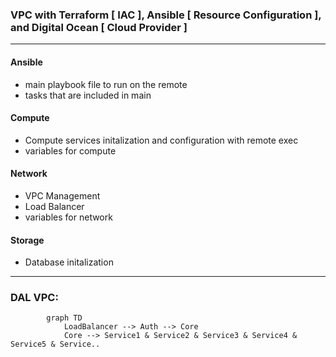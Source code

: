 ### VPC with Terraform [ IAC ], Ansible [ Resource Configuration ], and Digital Ocean [ Cloud Provider ]

---

#### Ansible
- main playbook file to run on the remote
- tasks that are included in main

#### Compute
- Compute services initalization and configuration with remote exec
- variables for compute

#### Network
- VPC Management
- Load Balancer
- variables for network

#### Storage
- Database initalization 

---

### DAL VPC:
``` mermaid
        graph TD
            LoadBalancer --> Auth --> Core
            Core --> Service1 & Service2 & Service3 & Service4 & Service5 & Service..
```
